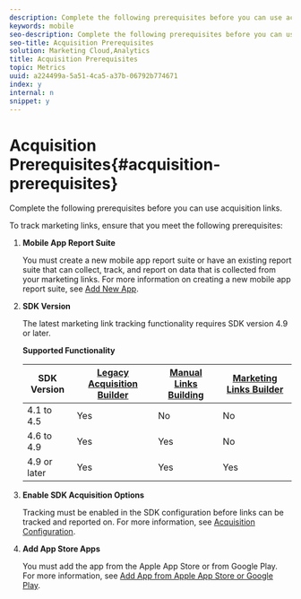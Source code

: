 ```yaml
---
description: Complete the following prerequisites before you can use acquisition links.
keywords: mobile
seo-description: Complete the following prerequisites before you can use acquisition links.
seo-title: Acquisition Prerequisites
solution: Marketing Cloud,Analytics
title: Acquisition Prerequisites
topic: Metrics
uuid: a224499a-5a51-4ca5-a37b-06792b774671
index: y
internal: n
snippet: y
---
```


# Acquisition Prerequisites{#acquisition-prerequisites}

Complete the following prerequisites before you can use acquisition links.

To track marketing links, ensure that you meet the following prerequisites:

1. **Mobile App Report Suite**

   You must create a new mobile app report suite or have an existing report suite that can collect, track, and report on data that is collected from your marketing links. For more information on creating a new mobile app report suite, see [Add New App](../manage-apps/t-new-app.md#task_DB20EA0C8DF54C62B46858A77C53221F). 

1. **SDK Version**

   The latest marketing link tracking functionality requires SDK version 4.9 or later. 

   **Supported Functionality**

   |SDK Version|[Legacy Acquisition Builder](../acquisition-main/c-marketing-links-builder/t-create-edit-adobe-links/c-use-legacy-acquisition-links/c-use-legacy-acquisition-links.md)|[Manual Links Building](../acquisition-main/c-marketing-links-builder/acquisition-link-manual.md)|[Marketing Links Builder](../acquisition-main/c-marketing-links-builder/c-marketing-links-builder.md)|
   |--- |--- |--- |--- |
   |4.1 to 4.5|Yes|No|No|
   |4.6 to 4.9|Yes|Yes|No|
   |4.9 or later|Yes|Yes|Yes|

1. **Enable SDK Acquisition Options**

   Tracking must be enabled in the SDK configuration before links can be tracked and reported on. For more information, see [Acquisition Configuration](../acquisition-main/t-enable-acquisition.md#task_5832F50B28DB44F5A9E6DBB7B6D6FD2A). 

1. **Add App Store Apps**

   You must add the app from the Apple App Store or from Google Play. For more information, see [Add App from Apple App Store or Google Play](../manage-apps/c-app-store/t-app-store-app.md#task_592EB1E62C7C4320B7D2372B69FC6053).
